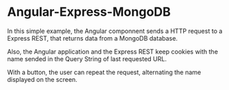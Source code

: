 # Angular-Express-MongoDB

In this simple example, the Angular componnent sends a HTTP request to a Express REST, that returns data from a MongoDB database.

Also, the Angular application and the Express REST keep cookies with the name sended in the Query String of last requested URL.

With a button, the user can repeat the request, alternating the name displayed on the screen.